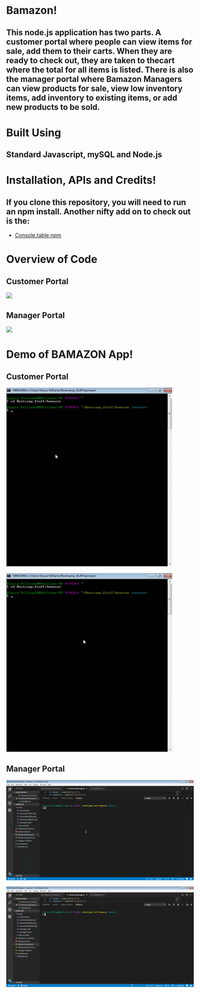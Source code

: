 # Bamazon!
## This node.js application has two parts. A customer portal where people can view items for sale, add them to their carts. When they are ready to check out, they are taken to thecart where the total for all items is listed. There is also the manager portal where Bamazon Managers can view products for sale, view low inventory items, add inventory to existing items, or add new products to be sold.


# Built Using
## Standard Javascript, mySQL and Node.js

# Installation, APIs and Credits!
## If you clone this repository, you will need to run an npm install. Another nifty add on to check out is the: 
- [Console.table npm](https://www.npmjs.com/package/console.table)

# Overview of Code
## Customer Portal 
![](assets/customerCodeOV.gif)

## Manager Portal
![](assets/managerOV.gif)

# Demo of BAMAZON App!
## Customer Portal

![](assets/customerMultiBuy.gif)

![](assets/customerValidation.gif)

## Manager Portal 

![](assets/manager.1.gif)

![](assets/manager.2.gif)
